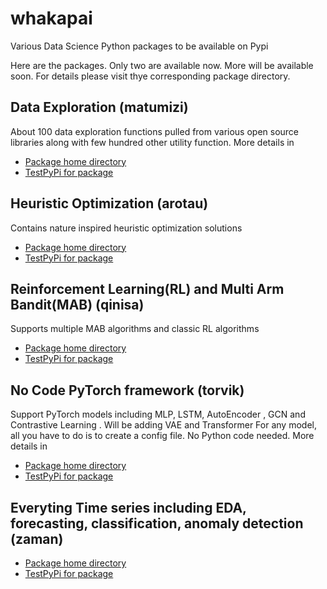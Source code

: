 # whakapai
Various Data Science Python packages to be available on Pypi

Here are the packages. Only two are available now. More will be available soon. For details
please visit thye corresponding package directory.

## Data Exploration (matumizi)
About 100 data exploration functions pulled from various open source libraries  along with 
few hundred other utility function. More details in 
* [Package home directory](https://github.com/pranab/whakapai/tree/master/matumizi)
* [TestPyPi for package](https://test.pypi.org/project/matumizi/0.0.7/)
 
 
## Heuristic Optimization (arotau)
Contains nature inspired heuristic optimization solutions
* [Package home directory](https://github.com/pranab/whakapai/tree/master/arotau)
* [TestPyPi for package](https://test.pypi.org/project/arotau/0.0.2/)


## Reinforcement Learning(RL) and Multi Arm Bandit(MAB) (qinisa)
Supports multiple MAB algorithms and classic RL algorithms
* [Package home directory](https://github.com/pranab/whakapai/tree/master/qinisa)
* [TestPyPi for package](https://test.pypi.org/project/qinisa/0.0.2/)

## No Code PyTorch framework (torvik)
Support PyTorch models  including MLP, LSTM, AutoEncoder , GCN  and Contrastive Learning . Will be 
adding VAE and Transformer For any model, all you have to do is to create a config file. No Python 
code needed. More details in 
* [Package home directory](https://github.com/pranab/whakapai/tree/master/torvik)
* [TestPyPi for package](https://test.pypi.org/project/torvik/0.0.4/)


## Everyting Time series including EDA, forecasting, classification, anomaly detection (zaman)
* [Package home directory](https://github.com/pranab/whakapai/tree/master/zaman)
* [TestPyPi for package](https://test.pypi.org/project/zaman/0.0.1/)


